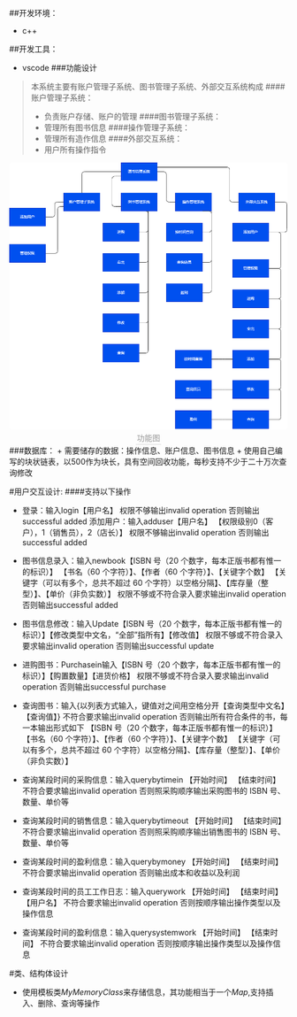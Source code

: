 ##开发环境：
+ c++

##开发工具：
+ vscode
###功能设计
>本系统主要有账户管理子系统、图书管理子系统、外部交互系统构成
>####账户管理子系统：
>+ 负责账户存储、账户的管理
>####图书管理子系统：
>+ 管理所有图书信息
>####操作管理子系统：
>+ 管理所有造作信息
>####外部交互系统：
>+ 用户所有操作指令
<center>
<img style="border-radius: 0.3125em;
    <img style="border-radius: 0.3125em;
    box-shadow: 0 2px 4px 0 rgba(34,36,38,.12),0 2px 10px 0 rgba(34,36,38,.08);" 
    src=./功能.png>
    <br>
    <div style="color:orange; border-bottom: 1px solid #d9d9d9;
    display: inline-block;
    color: #999;
    padding: 2px;">功能图</div>
</center>
###数据库：
+ 需要储存的数据：操作信息、账户信息、图书信息
+ 使用自己编写的块状链表，以500作为块长，具有空间回收功能，每秒支持不少于二十万次查询修改

<!-- ###测试计划：
+ 先进行分模块测试，先测试账户管理子系统，测试对于不同账户的存储，之后测试图书管理子系统，分别测试其存储容量，按不同方法查询和修改的可靠性与运行效率，最后测试外部交互系统，测试所有指令的可靠性与效率，并测试其并发性能。 -->
#用户交互设计:
####支持以下操作
+ 登录：输入login【用户名】 
权限不够输出invalid operation
否则输出successful added
添加用户：输入adduser【用户名】 【权限级别0（客户），1（销售员），2（店长）】 
权限不够输出invalid operation
否则输出successful added

+ 图书信息录入：输入newbook【ISBN 号（20 个数字，每本正版书都有惟一的标识）】 【书名（60 个字符）】、【作者（60 个字符）】、【关键字个数】 【关键字（可以有多个，总共不超过 60 个字符）以空格分隔】、【库存量（整型）】、【单价（非负实数）】
权限不够或不符合录入要求输出invalid operation
否则输出successful added

+ 图书信息修改：输入Update【ISBN 号（20 个数字，每本正版书都有惟一的标识）】【修改类型中文名，“全部”指所有】【修改值】
权限不够或不符合录入要求输出invalid operation
否则输出successful update

+ 进购图书：Purchasein输入【ISBN 号（20 个数字，每本正版书都有惟一的标识）】【购置数量】【进货价格】
权限不够或不符合录入要求输出invalid operation
否则输出successful purchase
+ 查询图书：输入{以列表方式输入，键值对之间用空格分开【查询类型中文名】【查询值】}
不符合要求输出invalid operation
否则输出所有符合条件的书，每一本输出形式如下
【ISBN 号（20 个数字，每本正版书都有惟一的标识）】 【书名（60 个字符）】、【作者（60 个字符）】、【关键字个数】 【关键字（可以有多个，总共不超过 60 个字符）以空格分隔】、【库存量（整型）】、【单价（非负实数）】

+ 查询某段时间的采购信息：输入querybytimein 【开始时间】 【结束时间】
不符合要求输出invalid operation
否则照采购顺序输出采购图书的 ISBN 号、数量、单价等
+ 查询某段时间的销售信息：输入querybytimeout 【开始时间】 【结束时间】
不符合要求输出invalid operation
否则照采购顺序输出销售图书的 ISBN 号、数量、单价等

+ 查询某段时间的盈利信息：输入querybymoney 【开始时间】 【结束时间】
不符合要求输出invalid operation
否则输出成本和收益以及利润

+ 查询某段时间的员工工作日志：输入querywork 【开始时间】 【结束时间】【用户名】
不符合要求输出invalid operation
否则按顺序输出操作类型以及操作信息

+ 查询某段时间的盈利信息：输入querysystemwork 【开始时间】 【结束时间】
不符合要求输出invalid operation
否则按顺序输出操作类型以及操作信息


<!-- # 性能：数据精度，响应时间，数据量，并发量
###数据精度：
+ 不得有任何误差
###响应时间：
+ 每秒20000次除查询外操作，查询输出条目最多可以达到200000条目
###数据量：
+ 运行过程中程序创建的文件数量不得超过 20 个
###并发量：
+ 同时支持10个端口同时运行

###可能的修改：
+ 增加快照功能 -->

#类、结构体设计
+ 使用模板类$MyMemoryClass$来存储信息，其功能相当于一个$Map$,支持插入、删除、查询等操作
  
